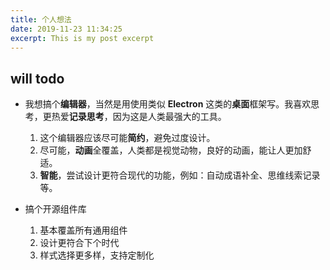 ```yaml
---
title: 个人想法
date: 2019-11-23 11:34:25
excerpt: This is my post excerpt
---
```

<!-- > **代表个人想法，与个人参与的所有公司及团队无关。** -->
<!-- more -->
## will todo
- 我想搞个**编辑器**，当然是用使用类似 **Electron** 这类的**桌面**框架写。我喜欢思考，更热爱**记录思考**，因为这是人类最强大的工具。
  1. 这个编辑器应该尽可能**简约**，避免过度设计。
  2. 尽可能，**动画**全覆盖，人类都是视觉动物，良好的动画，能让人更加舒适。
  3. **智能**，尝试设计更符合现代的功能，例如：自动成语补全、思维线索记录等。

- 搞个开源组件库
  1. 基本覆盖所有通用组件
  2. 设计更符合下个时代
  3. 样式选择更多样，支持定制化
